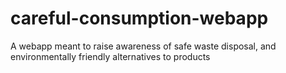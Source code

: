 # careful-consumption-webapp
 A webapp meant to raise awareness of safe waste disposal, and environmentally friendly alternatives to products
